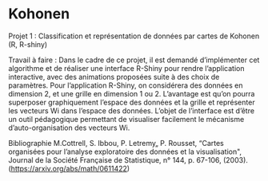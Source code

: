 # Kohonen
Projet 1 :
Classification et représentation de données par cartes de Kohonen (R, R-shiny)

Travail à faire : 
Dans le cadre de ce projet, il est demandé d’implémenter cet algorithme et de réaliser une
interface R-Shiny pour rendre l’application interactive, avec des animations proposées suite à
des choix de paramètres. Pour l’application R-Shiny, on considérera des données en dimension
2, et une grille en dimension 1 ou 2. L’avantage est qu’on pourra superposer graphiquement
l’espace des données et la grille et représenter les vecteurs Wi dans l’espace des données. L’objet
de l’interface est d’être un outil pédagogique permettant de visualiser facilement le mécanisme
d’auto-organisation des vecteurs Wi.


Bibliographie
M.Cottrell, S. Ibbou, P. Letremy„ P. Rousset, “Cartes organisées pour l’analyse exploratoire
des données et la visualisation", Journal de la Société Française de Statistique, n° 144, p. 67-106,
(2003). (https://arxiv.org/abs/math/0611422)
